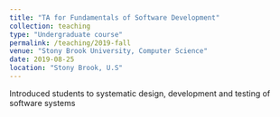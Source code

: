 ```yaml
---
title: "TA for Fundamentals of Software Development"
collection: teaching
type: "Undergraduate course"
permalink: /teaching/2019-fall
venue: "Stony Brook University, Computer Science"
date: 2019-08-25
location: "Stony Brook, U.S"
---
```


Introduced students to systematic design, development and testing of software systems
